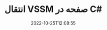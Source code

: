 ---
############################# Static ############################
layout: "auto-gen-merger"
date: 2022-10-25T12:08:55
draft: false
otherformats: dotm dotx epub html mht mhtml odp ods odt one otp ott pdf pps ppsx ppt

############################# Head ############################
head_title: "انتقال VSSM صفحه در C#"
head_description: "صفحات درون یک سند VSSM در C# را با استفاده از API ادغام اسناد به هر موقعیتی منتقل کنید."

############################# Header ############################
title: "انتقال VSSM صفحه در C#"
description: "صفحات VSSM را با چند خط کد .NET منتقل کنید."
bg_image: "https://cms.admin.containerize.com/templates/aspose/App_Themes/V3/images/bg/header1.png"
bg_overlay: false
button:
    enable: true
    icon: "fas fa-arrow-down"
    label: "دانلود آزمایشی رایگان"
    link: "https://downloads.groupdocs.com/merger/net"

############################# SubMenu ############################
submenu:
    enable: true

    left:
        img_alt: "GroupDocs.Merger for .NET"
        image: "https://cms.admin.containerize.com/templates/groupdocs/images/product-logos/90x90-noborder/groupdocs-merger-net.png"
        product: "GroupDocs.Merger"
        platform: ".NET"

    middle:
        button:

            # button loop
            - link: "https://apireference.groupdocs.com/merger/net"
              text: "مرجع API"

            # button loop
            - link: "https://github.com/groupdocs-merger"
              text: "نمونه های کد"

            # button loop
            - link: "https://products.groupdocs.app/merger/family"
              text: "دموهای زنده"

            # button loop
            - link: "https://purchase.groupdocs.com/pricing/merger/net"
              text: "قیمت گذاری"

    right:
        link_download: "https://downloads.groupdocs.com/merger"
        link_learn: "https://docs.groupdocs.com/merger/net"
        link_buy: "https://purchase.groupdocs.com"

############################# About ############################
about:
    enable: true
    title: "درباره GroupDocs.Merger for .NET API"
    content: |
        [GroupDocs.Merger for .NET](/fa/merger/net/) یک راه حل ساده برای ادغام و تقسیم ایمن بین طیف گسترده ای از قالب های سند از جمله PDF، Microsoft Office (Word، Excel، PowerPoint) ارائه می دهد. ، OneNote)، OpenDocument، HTML، تصاویر و بسیاری دیگر در برنامه های .NET. با افزودن تنها چند خط کد، چندین عملیات سند مانند جابجایی، حذف، چرخش، تعویض، استخراج یا تغییر جهت صفحات درون اسناد را انجام دهید. API ادغام اسناد همچنین از پیش نمایش صفحات سند به عنوان تصویر برای تجزیه و تحلیل ساختار سند، قالب بندی و محتوای صفحه پشتیبانی می کند.
        
        GroupDocs.Merger API یک انتخاب مناسب برای راه حل های شرکتی است که به ویژگی های جابجایی صفحه فایل نیاز دارد. این APIها در تمام سیستم عامل ها و پلتفرم های اصلی از جمله .NET Framework, .NET Standard, .NET Core, Mono به خوبی پشتیبانی می شوند.

############################# Steps ############################
steps:
    enable: true
    title_left: "انتقال VSSM صفحات فایل در .NET"
    content_left: |
        [GroupDocs.Merger for .NET](/fa/merger/net/) با اجرای چند مرحله آسان، انتقال صفحات در فایل VSSM را برای توسعه دهندگان C# آسان می‌کند. .
        
        * برای تعیین شماره صفحه فعلی و جدید، **MoveOptions** را راه اندازی کنید.
        * نمونه جدیدی از **Merger** ایجاد کنید و مسیر سند منبع را به عنوان پارامتر سازنده عبور دهید.
        * **MovePage** را فراخوانی کنید و شیء **MoveOptions** را پاس کنید.
        * *Save** را فراخوانی کنید و مسیر فایل را برای ذخیره سند حاصل مشخص کنید.

    title_right: "سیستم مورد نیاز"
    content_right: |
        APIهای GroupDocs.Merger for .NET در همه سیستم عامل ها و سیستم عامل های اصلی پشتیبانی می شوند. لطفا قبل از اجرای کد زیر، از نصب پیش نیازهای زیر بر روی سیستم خود اطمینان حاصل کنید.

        * سیستم عامل: مایکروسافت ویندوز، لینوکس، MacOS
        * محیط های توسعه: Visual Studio, Xamarin, MonoDevelop
        * چارچوب ها: .NET Framework, .NET Standard, .NET Core, Mono
        * آخرین نسخه GroupDocs.Merger for .NET را از [NuGet](https://www.nuget.org/packages/groupdocs.merger) دانلود کنید
         
    code: |
     {{% merger/additional-styles %}}
     {{< merger/code-merger title="نحوه جابجایی صفحات فایل VSSM با استفاده از کد مثال C#">}}

        ```csharp    
        // صفحات فایل VSSM را با استفاده از GroupDocs.Merger API منتقل کنید
        int pageNumber = 6;
        int newPageNumber = 1;

        // کلاس MoveOptions را برای تعیین شماره صفحه فعلی و جدید راه اندازی کنید
        MoveOptions moveOptions = new MoveOptions(pageNumber, newPageNumber);

        // ادغام فوری با سند ورودی VSSM
        using (Merger merger = new Merger("input.vssm"))
          {
            // متد MovePage را فراخوانی کنید و شی MoveOptions را به آن ارسال کنید
            merger.MovePage(moveOptions);
    
            // روش Save را فراخوانی کنید و مسیر فایل مورد نظر را برای ذخیره سند خروجی عبور دهید
            merger.Save("output.vssm");
          }
        ```
     {{< /merger/code-merger >}}

############################# Demos ############################
demos:
    enable: true
    title: "نمایش های زنده - انتقال VSSM صفحات به صورت آنلاین"
    content: |
       اکنون با بازدید از وب سایت [GroupDocs.Merger Live Demos](https://products.groupdocs.app/splitter/move-pages/vssm) صفحات فایل VSSM را جابه جا کنید.
       نسخه ی نمایشی زنده دارای مزایای زیر است.
        
############################# About Formats ############################
about_formats:
    enable: true

############################# More Formats ############################
more_formats:
    enable: true
    title: "صفحات سایر قالب‌های سند را جابه‌جا کنید"
    content: |
        اسناد .NET ادغام و تقسیم API برای قالب‌های فایل و تصاویر. برخی از فرمت های فایل محبوب را همانطور که در زیر ذکر شده است جابه جا کنید.

############################# Back to top ###############################
back_to_top:
    enable: true
---